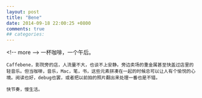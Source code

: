 ```yaml
---
layout: post
title: "Bene"
date: 2014-09-18 22:00:25 +0800
comments: true
## categories:
---
```

\<!-- more --\>
	一杯咖啡，一个午后。
	
	Caffebene，影院旁的店，人流量不大，也谈不上安静。旁边卖场的重金属甚至快盖过店里的轻音乐。但当咖啡，音乐，Mac，笔，书，这些元素拼凑在一起的时候总可以让人有个愉悦的心境。阅读也好，debug也罢，或者把以前拍的照片翻出来处理一番也是不错。
	
	快节奏，慢生活。